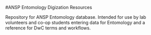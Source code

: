 #ANSP Entomology Digization Resources

Repository for ANSP Entomology database. Intended for use by lab volunteers and co-op students entering data for Entomology and a reference for DwC terms and workflows. 



